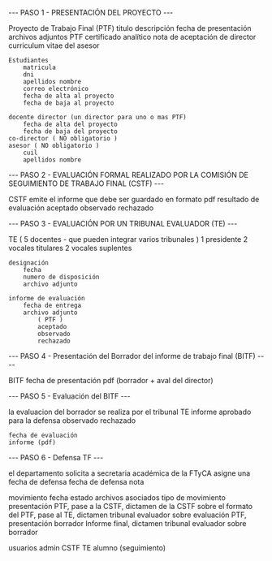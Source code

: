 --- PASO 1 - PRESENTACIÓN DEL PROYECTO ---

Proyecto de Trabajo Final (PTF)
titulo
descripción
fecha de presentación
archivos adjuntos
PTF
certificado analítico
nota de aceptación de director
curriculum vitae del asesor

    Estudiantes
        matricula
        dni
        apellidos nombre
        correo electrónico
        fecha de alta al proyecto
        fecha de baja al proyecto

    docente director (un director para uno o mas PTF)
        fecha de alta del proyecto
        fecha de baja del proyecto
    co-director ( NO obligatorio )
    asesor ( NO obligatorio )
        cuil
        apellidos nombre

--- PASO 2 - EVALUACIÓN FORMAL REALIZADO POR LA COMISIÓN DE SEGUIMIENTO DE TRABAJO FINAL (CSTF) ---

CSTF
emite el informe que debe ser guardado en formato pdf
resultado de evaluación
aceptado
observado
rechazado

--- PASO 3 - EVALUACIÓN POR UN TRIBUNAL EVALUADOR (TE) ---

TE
( 5 docentes - que pueden integrar varios tribunales )
1 presidente
2 vocales titulares
2 vocales suplentes

    designación
        fecha
        numero de disposición
        archivo adjunto

    informe de evaluación
        fecha de entrega
        archivo adjunto
            ( PTF )
            aceptado
            observado
            rechazado

--- PASO 4 - Presentación del Borrador del informe de trabajo final (BITF) ----

BITF
fecha de presentación
pdf (borrador + aval del director)

--- PASO 5 - Evaluación del BITF ---

la evaluacion del borrador se realiza por el tribunal
TE
informe
aprobado para la defensa
observado
rechazado

    fecha de evaluación
    informe (pdf)

--- PASO 6 - Defensa TF ---

el departamento solicita a secretaria académica de la FTyCA asigne una fecha de defensa
fecha de defensa
nota

movimiento
fecha
estado
archivos asociados
tipo de movimiento
presentación PTF,
pase a la CSTF,
dictamen de la CSTF sobre el formato del PTF,
pase al TE,
dictamen tribunal evaluador sobre evaluación PTF,
presentación borrador Informe final,
dictamen tribunal evaluador sobre borrador

usuarios
admin
CSTF
TE
alumno (seguimiento)
